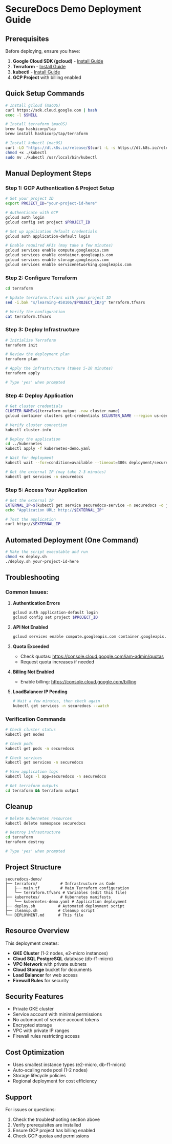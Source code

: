# SecureDocs Demo Deployment Guide

## Prerequisites

Before deploying, ensure you have:

1. **Google Cloud SDK (gcloud)** - [Install Guide](https://cloud.google.com/sdk/docs/install)
2. **Terraform** - [Install Guide](https://developer.hashicorp.com/terraform/downloads)
3. **kubectl** - [Install Guide](https://kubernetes.io/docs/tasks/tools/)
4. **GCP Project** with billing enabled

## Quick Setup Commands

```bash
# Install gcloud (macOS)
curl https://sdk.cloud.google.com | bash
exec -l $SHELL

# Install terraform (macOS)
brew tap hashicorp/tap
brew install hashicorp/tap/terraform

# Install kubectl (macOS)
curl -LO "https://dl.k8s.io/release/$(curl -L -s https://dl.k8s.io/release/stable.txt)/bin/darwin/amd64/kubectl"
chmod +x ./kubectl
sudo mv ./kubectl /usr/local/bin/kubectl
```

## Manual Deployment Steps

### Step 1: GCP Authentication & Project Setup

```bash
# Set your project ID
export PROJECT_ID="your-project-id-here"

# Authenticate with GCP
gcloud auth login
gcloud config set project $PROJECT_ID

# Set up application default credentials
gcloud auth application-default login

# Enable required APIs (may take a few minutes)
gcloud services enable compute.googleapis.com
gcloud services enable container.googleapis.com
gcloud services enable storage.googleapis.com
gcloud services enable servicenetworking.googleapis.com
```

### Step 2: Configure Terraform

```bash
cd terraform

# Update terraform.tfvars with your project ID
sed -i.bak "s/learning-458106/$PROJECT_ID/g" terraform.tfvars

# Verify the configuration
cat terraform.tfvars
```

### Step 3: Deploy Infrastructure

```bash
# Initialize Terraform
terraform init

# Review the deployment plan
terraform plan

# Apply the infrastructure (takes 5-10 minutes)
terraform apply

# Type 'yes' when prompted
```

### Step 4: Deploy Application

```bash
# Get cluster credentials
CLUSTER_NAME=$(terraform output -raw cluster_name)
gcloud container clusters get-credentials $CLUSTER_NAME --region us-central1

# Verify cluster connection
kubectl cluster-info

# Deploy the application
cd ../kubernetes
kubectl apply -f kubernetes-demo.yaml

# Wait for deployment
kubectl wait --for=condition=available --timeout=300s deployment/securedocs-demo -n securedocs

# Get the external IP (may take 2-3 minutes)
kubectl get services -n securedocs
```

### Step 5: Access Your Application

```bash
# Get the external IP
EXTERNAL_IP=$(kubectl get service securedocs-service -n securedocs -o jsonpath='{.status.loadBalancer.ingress[0].ip}')
echo "Application URL: http://$EXTERNAL_IP"

# Test the application
curl http://$EXTERNAL_IP
```

## Automated Deployment (One Command)

```bash
# Make the script executable and run
chmod +x deploy.sh
./deploy.sh your-project-id-here
```

## Troubleshooting

### Common Issues:

1. **Authentication Errors**
   ```bash
   gcloud auth application-default login
   gcloud config set project $PROJECT_ID
   ```

2. **API Not Enabled**
   ```bash
   gcloud services enable compute.googleapis.com container.googleapis.com storage.googleapis.com
   ```

3. **Quota Exceeded**
   - Check quotas: https://console.cloud.google.com/iam-admin/quotas
   - Request quota increases if needed

4. **Billing Not Enabled**
   - Enable billing: https://console.cloud.google.com/billing

5. **LoadBalancer IP Pending**
   ```bash
   # Wait a few minutes, then check again
   kubectl get services -n securedocs --watch
   ```

### Verification Commands

```bash
# Check cluster status
kubectl get nodes

# Check pods
kubectl get pods -n securedocs

# Check services
kubectl get services -n securedocs

# View application logs
kubectl logs -l app=securedocs -n securedocs

# Get terraform outputs
cd terraform && terraform output
```

## Cleanup

```bash
# Delete Kubernetes resources
kubectl delete namespace securedocs

# Destroy infrastructure
cd terraform
terraform destroy

# Type 'yes' when prompted
```

## Project Structure

```
securedocs-demo/
├── terraform/          # Infrastructure as Code
│   ├── main.tf         # Main Terraform configuration
│   └── terraform.tfvars # Variables (edit this file)
├── kubernetes/         # Kubernetes manifests
│   └── kubernetes-demo.yaml # Application deployment
├── deploy.sh          # Automated deployment script
├── cleanup.sh         # Cleanup script
└── DEPLOYMENT.md      # This file
```

## Resource Overview

This deployment creates:
- **GKE Cluster** (1-2 nodes, e2-micro instances)
- **Cloud SQL PostgreSQL** database (db-f1-micro)
- **VPC Network** with private subnets
- **Cloud Storage** bucket for documents
- **Load Balancer** for web access
- **Firewall Rules** for security

## Security Features

- Private GKE cluster
- Service account with minimal permissions
- No automount of service account tokens
- Encrypted storage
- VPC with private IP ranges
- Firewall rules restricting access

## Cost Optimization

- Uses smallest instance types (e2-micro, db-f1-micro)
- Auto-scaling node pool (1-2 nodes)
- Storage lifecycle policies
- Regional deployment for cost efficiency

## Support

For issues or questions:
1. Check the troubleshooting section above
2. Verify prerequisites are installed
3. Ensure GCP project has billing enabled
4. Check GCP quotas and permissions